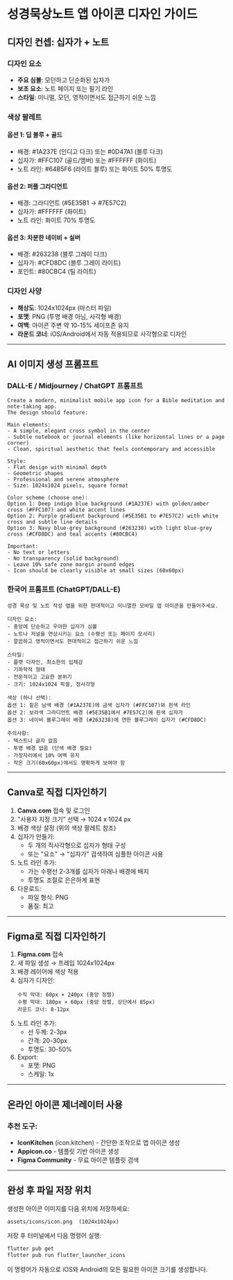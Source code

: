 # 성경묵상노트 앱 아이콘 디자인 가이드

## 디자인 컨셉: 십자가 + 노트

### 디자인 요소
- **주요 심볼**: 모던하고 단순화된 십자가
- **보조 요소**: 노트 페이지 또는 필기 라인
- **스타일**: 미니멀, 모던, 영적이면서도 접근하기 쉬운 느낌

### 색상 팔레트

#### 옵션 1: 딥 블루 + 골드
- 배경: #1A237E (인디고 다크) 또는 #0D47A1 (블루 다크)
- 십자가: #FFC107 (골드/엠버) 또는 #FFFFFF (화이트)
- 노트 라인: #64B5F6 (라이트 블루) 또는 화이트 50% 투명도

#### 옵션 2: 퍼플 그라디언트
- 배경: 그라디언트 (#5E35B1 → #7E57C2)
- 십자가: #FFFFFF (화이트)
- 노트 라인: 화이트 70% 투명도

#### 옵션 3: 차분한 네이비 + 실버
- 배경: #263238 (블루 그레이 다크)
- 십자가: #CFD8DC (블루 그레이 라이트)
- 포인트: #80CBC4 (틸 라이트)

### 디자인 사양
- **해상도**: 1024x1024px (마스터 파일)
- **포맷**: PNG (투명 배경 아님, 사각형 배경)
- **여백**: 아이콘 주변 약 10-15% 세이프존 유지
- **라운드 코너**: iOS/Android에서 자동 적용되므로 사각형으로 디자인

---

## AI 이미지 생성 프롬프트

### DALL-E / Midjourney / ChatGPT 프롬프트

```
Create a modern, minimalist mobile app icon for a Bible meditation and note-taking app.
The design should feature:

Main elements:
- A simple, elegant cross symbol in the center
- Subtle notebook or journal elements (like horizontal lines or a page corner)
- Clean, spiritual aesthetic that feels contemporary and accessible

Style:
- Flat design with minimal depth
- Geometric shapes
- Professional and serene atmosphere
- Size: 1024x1024 pixels, square format

Color scheme (choose one):
Option 1: Deep indigo blue background (#1A237E) with golden/amber cross (#FFC107) and white accent lines
Option 2: Purple gradient background (#5E35B1 to #7E57C2) with white cross and subtle line details
Option 3: Navy blue-grey background (#263238) with light blue-grey cross (#CFD8DC) and teal accents (#80CBC4)

Important:
- No text or letters
- No transparency (solid background)
- Leave 10% safe zone margin around edges
- Icon should be clearly visible at small sizes (60x60px)
```

### 한국어 프롬프트 (ChatGPT/DALL-E)

```
성경 묵상 및 노트 작성 앱을 위한 현대적이고 미니멀한 모바일 앱 아이콘을 만들어주세요.

디자인 요소:
- 중앙에 단순하고 우아한 십자가 심볼
- 노트나 저널을 연상시키는 요소 (수평선 또는 페이지 모서리)
- 깔끔하고 영적이면서도 현대적이고 접근하기 쉬운 느낌

스타일:
- 플랫 디자인, 최소한의 입체감
- 기하학적 형태
- 전문적이고 고요한 분위기
- 크기: 1024x1024 픽셀, 정사각형

색상 (하나 선택):
옵션 1: 짙은 남색 배경 (#1A237E)에 금색 십자가 (#FFC107)와 흰색 라인
옵션 2: 보라색 그라디언트 배경 (#5E35B1에서 #7E57C2)에 흰색 십자가
옵션 3: 네이비 블루그레이 배경 (#263238)에 연한 블루그레이 십자가 (#CFD8DC)

주의사항:
- 텍스트나 글자 없음
- 투명 배경 없음 (단색 배경 필요)
- 가장자리에서 10% 여백 유지
- 작은 크기(60x60px)에서도 명확하게 보여야 함
```

---

## Canva로 직접 디자인하기

1. **Canva.com** 접속 및 로그인
2. "사용자 지정 크기" 선택 → 1024 x 1024 px
3. 배경 색상 설정 (위의 색상 팔레트 참조)
4. 십자가 만들기:
   - 두 개의 직사각형으로 십자가 형태 구성
   - 또는 "요소" → "십자가" 검색하여 심플한 아이콘 사용
5. 노트 라인 추가:
   - 가는 수평선 2-3개를 십자가 아래나 배경에 배치
   - 투명도 조절로 은은하게 표현
6. 다운로드:
   - 파일 형식: PNG
   - 품질: 최고

---

## Figma로 직접 디자인하기

1. **Figma.com** 접속
2. 새 파일 생성 → 프레임 1024x1024px
3. 배경 레이어에 색상 적용
4. 십자가 디자인:
   ```
   수직 막대: 60px × 240px (중앙 정렬)
   수평 막대: 180px × 60px (중앙 정렬, 상단에서 85px)
   라운드 코너: 8-12px
   ```
5. 노트 라인 추가:
   - 선 두께: 2-3px
   - 간격: 20-30px
   - 투명도: 30-50%
6. Export:
   - 포맷: PNG
   - 스케일: 1x

---

## 온라인 아이콘 제너레이터 사용

### 추천 도구:
- **IconKitchen** (icon.kitchen) - 간단한 조작으로 앱 아이콘 생성
- **Appicon.co** - 템플릿 기반 아이콘 생성
- **Figma Community** - 무료 아이콘 템플릿 검색

---

## 완성 후 파일 저장 위치

생성한 아이콘 이미지를 다음 위치에 저장하세요:

```
assets/icons/icon.png  (1024x1024px)
```

저장 후 터미널에서 다음 명령어 실행:
```bash
flutter pub get
flutter pub run flutter_launcher_icons
```

이 명령어가 자동으로 iOS와 Android의 모든 필요한 아이콘 크기를 생성합니다.
